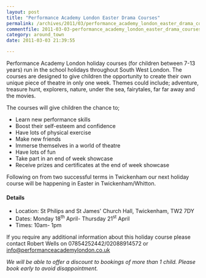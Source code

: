```yaml
---
layout: post
title: "Performance Academy London Easter Drama Courses"
permalink: /archives/2011/03/performance_academy_london_easter_drama_courses.html
commentfile: 2011-03-03-performance_academy_london_easter_drama_courses
category: around_town
date: 2011-03-03 21:39:55

---
```


Performance Academy London holiday courses (for children between 7-13 years) run in the school holidays throughout South West London. The courses are designed to give children the opportunity to create their own unique piece of theatre in only one week. Themes could include; adventure, treasure hunt, explorers, nature, under the sea, fairytales, far far away and the movies.

The courses will give children the chance to;

-   Learn new performance skills
-   Boost their self-esteem and confidence
-   Have lots of physical exercise
-   Make new friends
-   Immerse themselves in a world of theatre
-   Have lots of fun
-   Take part in an end of week showcase
-   Receive prizes and certificates at the end of week showcase

Following on from two successful terms in Twickenham our next holiday course will be happening in Easter in Twickenham/Whitton.

#### Details

-   Location: St Philips and St James' Church Hall, Twickenham, TW2 7DY
-   Dates: Monday 18<sup>th</sup> April- Thursday 21<sup>st</sup> April
-   Times: 10am- 1pm

If you require any additional information about this holiday course please contact Robert Wells on 07854252442/02088914572 or <info@performanceacademylondon.co.uk>

*We will be able to offer a discount to bookings of more than 1 child. Please book early to avoid disappointment.*
